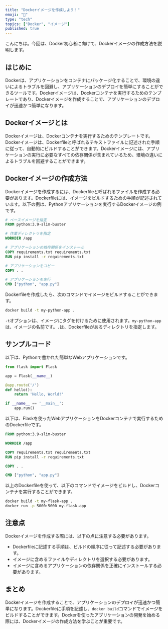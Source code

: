 ```yaml
---
title: "Dockerイメージを作成しよう！"
emoji: "🐳"
type: "tech"
topics: ["Docker", "イメージ"]
published: true
---
```


こんにちは。今回は、Docker初心者に向けて、Dockerイメージの作成方法を説明します。

## はじめに

Dockerは、アプリケーションをコンテナにパッケージ化することで、環境の違いによるトラブルを回避し、アプリケーションのデプロイを簡単にすることができるツールです。Dockerイメージは、Dockerコンテナを実行するためのテンプレートであり、Dockerイメージを作成することで、アプリケーションのデプロイが迅速かつ簡単になります。

## Dockerイメージとは

Dockerイメージは、Dockerコンテナを実行するためのテンプレートです。Dockerイメージは、Dockerfileと呼ばれるテキストファイルに記述された手順に従って、自動的にビルドすることができます。Dockerイメージには、アプリケーションの実行に必要なすべての依存関係が含まれているため、環境の違いによるトラブルを回避することができます。

## Dockerイメージの作成方法

Dockerイメージを作成するには、Dockerfileと呼ばれるファイルを作成する必要があります。Dockerfileには、イメージをビルドするための手順が記述されています。以下の例は、Pythonアプリケーションを実行するDockerイメージの例です。

```Dockerfile
# ベースイメージを指定
FROM python:3.9-slim-buster

# 作業ディレクトリを指定
WORKDIR /app

# アプリケーションの依存関係をインストール
COPY requirements.txt requirements.txt
RUN pip install -r requirements.txt

# アプリケーションをコピー
COPY . .

# アプリケーションを実行
CMD ["python", "app.py"]
```

Dockerfileを作成したら、次のコマンドでイメージをビルドすることができます。

```bash
docker build -t my-python-app .
```

`-t`オプションは、イメージにタグを付けるために使用されます。`my-python-app`は、イメージの名前です。`.`は、Dockerfileがあるディレクトリを指定します。

## サンプルコード

以下は、Pythonで書かれた簡単なWebアプリケーションです。

```python
from flask import Flask

app = Flask(__name__)

@app.route('/')
def hello():
    return 'Hello, World!'

if __name__ == '__main__':
    app.run()
```

以下は、Flaskを使ったWebアプリケーションをDockerコンテナで実行するためのDockerfileです。

```Dockerfile
FROM python:3.9-slim-buster

WORKDIR /app

COPY requirements.txt requirements.txt
RUN pip install -r requirements.txt

COPY . .

CMD ["python", "app.py"]
```

以上のDockerfileを使って、以下のコマンドでイメージをビルドし、Dockerコンテナを実行することができます。

```bash
docker build -t my-flask-app .
docker run -p 5000:5000 my-flask-app
```

## 注意点

Dockerイメージを作成する際には、以下の点に注意する必要があります。

- Dockerfileに記述する手順は、ビルドの順序に従って記述する必要があります。
- イメージに含めるファイルやディレクトリを選択する必要があります。
- イメージに含めるアプリケーションの依存関係を正確にインストールする必要があります。

## まとめ

Dockerイメージを作成することで、アプリケーションのデプロイが迅速かつ簡単になります。Dockerfileに手順を記述し、`docker build`コマンドでイメージをビルドすることができます。Dockerを使ったアプリケーションの開発を始める際には、Dockerイメージの作成方法を学ぶことが重要です。
